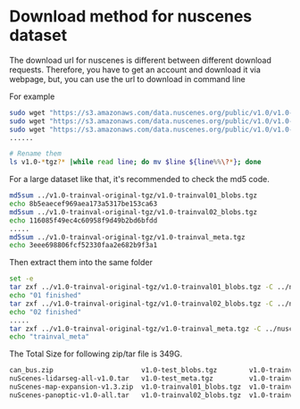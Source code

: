 # Download method for nuscenes dataset

The download url for nuscenes is different between different download requests. Therefore, you have to get an account and download it via webpage, but, you can use the url to download in command line

For example

```bash
sudo wget "https://s3.amazonaws.com/data.nuscenes.org/public/v1.0/v1.0-trainval01_blobs.tgz?AWSAccessKeyId=********&Signature=********&Expires=1666007479" &
sudo wget "https://s3.amazonaws.com/data.nuscenes.org/public/v1.0/v1.0-trainval02_blobs.tgz?AWSAccessKeyId=********&Signature=********&Expires=1666007491" &
sudo wget "https://s3.amazonaws.com/data.nuscenes.org/public/v1.0/v1.0-trainval03_blobs.tgz?AWSAccessKeyId=********&Signature=********&Expires=1666007519" &
......

# Rename them
ls v1.0-*tgz?* |while read line; do mv $line ${line%%\?*}; done
```

For a large dataset like that, it's recommended to check the md5 code.

```bash
md5sum ../v1.0-trainval-original-tgz/v1.0-trainval01_blobs.tgz
echo 8b5eaecef969aea173a5317be153ca63
md5sum ../v1.0-trainval-original-tgz/v1.0-trainval02_blobs.tgz
echo 116085f49ec4c60958f9d49b2bd6bfdd
.....
md5sum ../v1.0-trainval-original-tgz/v1.0-trainval_meta.tgz
echo 3eee698806fcf52330faa2e682b9f3a1
```

Then extract them into the same folder

```bash
set -e
tar zxf ../v1.0-trainval-original-tgz/v1.0-trainval01_blobs.tgz -C ../nuscenes/
echo "01 finished"
tar zxf ../v1.0-trainval-original-tgz/v1.0-trainval02_blobs.tgz -C ../nuscenes/
echo "02 finished"
.....
tar zxf ../v1.0-trainval-original-tgz/v1.0-trainval_meta.tgz -C ../nuscenes/
echo "trainval_meta"
```

The Total Size for following zip/tar file is 349G.

```bash
can_bus.zip                      v1.0-test_blobs.tgz        v1.0-trainval03_blobs.tgz  v1.0-trainval07_blobs.tgz  v1.0-trainval_meta.tgz
nuScenes-lidarseg-all-v1.0.tar   v1.0-test_meta.tgz         v1.0-trainval04_blobs.tgz  v1.0-trainval08_blobs.tgz
nuScenes-map-expansion-v1.3.zip  v1.0-trainval01_blobs.tgz  v1.0-trainval05_blobs.tgz  v1.0-trainval09_blobs.tgz
nuScenes-panoptic-v1.0-all.tar   v1.0-trainval02_blobs.tgz  v1.0-trainval06_blobs.tgz  v1.0-trainval10_blobs.tgz
```
